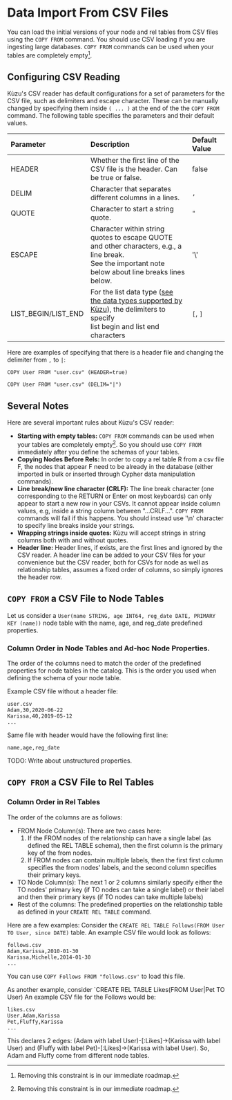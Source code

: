 
# Data Import From CSV Files
You can load the initial versions of your node and rel tables from CSV files 
using the `COPY FROM` command. You should use CSV loading if you are ingesting large databases. 
`COPY FROM` commands can be used when your tables are completely empty[^1]. 

## Configuring CSV Reading
Kùzu's CSV reader has default configurations for a set of parameters for the CSV file, such as delimiters 
and escape character. These can be manually changed by specifying them inside `( ... )` at the end of the
the `COPY FROM` command. The following table specifies the parameters and their default values.

| Parameter | Description | Default Value |
|:-----|:-----|:-----|
| HEADER | Whether the first line of the CSV file is the header. Can be true or false. | false |
| DELIM | Character that separates different columns in a lines. | `,`|
| QUOTE | Character to start a string quote. | `"` |
| ESCAPE | Character within string quotes to escape QUOTE and other characters, e.g., a line break. <br/> See the important note below about line breaks lines below.| '\\' |
| LIST_BEGIN/LIST_END | For the list data type ([see the data types supported by Kùzu](...)), the delimiters to specify <br/> list begin and list end characters | `[`, `]`|

Here are examples of specifying that there is a header file and changing the delimiter from `,` to `|`:
```
COPY User FROM "user.csv" (HEADER=true)

COPY User FROM "user.csv" (DELIM="|")
```

## Several Notes
Here are several important rules about Kùzu's CSV reader: 
- **Starting with empty tables:** `COPY FROM` commands can be used when your tables are completely empty[^1]. So you should 
use `COPY FROM` immediately after you define the schemas of your tables. 
- **Copying Nodes Before Rels:** In order to copy a rel table R from a csv file F, the nodes that appear F need to be 
already in the database (either imported in bulk or inserted through Cypher data manipulation commands).
- **Line break/new line character (CRLF):** The line break character (one corresponding to the RETURN or Enter on most keyboards) can 
only appear to start a new row in your CSVs. It cannot appear inside column values, e.g, inside a string column between "...CRLF...". 
`COPY FROM` commands will fail if this happens. You should instead use '\n' character to specify line breaks inside your strings.
- **Wrapping strings inside quotes:** Kùzu will accept strings in string columns both with and without quotes. 
- **Header line:** Header lines, if exists, are the first lines and ignored by the CSV reader. A header line can be added to your 
   CSV files for your convenience but the CSV reader, both for CSVs for node as well as relationship tables, assumes a fixed order
   of columns, so simply ignores the header row.
  
## `COPY FROM` a CSV File to Node Tables 
Let us consider a `User(name STRING, age INT64, reg_date DATE, PRIMARY KEY (name))` node table with the name, age, and reg_date predefined properties.

### Column Order in Node Tables and Ad-hoc Node Properties.
The order of the columns need to match the order of the predefined properties for node tables
in the catalog. This is the order you used when defining the schema of your node table. 

Example CSV file without a header file:
```
user.csv
Adam,30,2020-06-22
Karissa,40,2019-05-12
...
```
Same file with header would have the following first line:
```
name,age,reg_date
```

TODO: Write about unstructured properties.

## `COPY FROM` a CSV File to Rel Tables

### Column Order in Rel Tables
The order of the columns are as follows:
  - FROM Node Column(s): There are two cases here:
    1. If the FROM nodes of the relationship can have a single label (as defined the REL TABLE schema), then the first column is the primary key of the from nodes.
    2. If FROM nodes can contain multiple labels, then the first first column specifies the from nodes' labels, and the second column specifies their primary keys.
  - TO Node Column(s): The next 1 or 2 columns similarly specify either the TO nodes' primary key (if TO nodes can take a single label) or their label and then their primary keys (if TO nodes can take multiple labels)
  - Rest of the columns: The predefined properties on the relationship table as defined in your `CREATE REL TABLE` command. 

Here are a few examples:
Consider the `CREATE REL TABLE Follows(FROM User TO User, since DATE)` table. An example CSV file would look as follows:
```
follows.csv
Adam,Karissa,2010-01-30
Karissa,Michelle,2014-01-30
...
```
You can use `COPY Follows FROM "follows.csv'` to load this file.

As another example, consider `CREATE REL TABLE Likes(FROM User|Pet TO User) An example CSV file for the Follows would be:
```
likes.csv
User,Adam,Karissa
Pet,Fluffy,Karissa
...
```
This declares 2 edges: (Adam with label User)-[:Likes]->(Karissa with label User) and (Fluffy with label Pet)-[:Likes]->(Karissa with label User). So, Adam and Fluffy come from different node tables.

[^1]: Removing this constraint is in our immediate roadmap.
